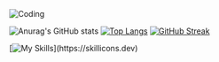 
  <img align="center" alt="Coding" src="https://i.pinimg.com/originals/72/e9/c3/72e9c33f3327bfb2485c80b3188e41fb.gif">



  ![Anurag's GitHub stats](https://github-readme-stats.vercel.app/api?username=ana-pfeilsticker&show_icons=true&card_width=600px&theme=tokyonight)
  [![Top Langs](https://github-readme-stats.vercel.app/api/top-langs/?username=ana-pfeilsticker&theme=tokyonight&layout=compact)](https://github.com/anuraghazra/github-readme-stats)
  [![GitHub Streak](https://github-readme-streak-stats.herokuapp.com?user=ana-pfeilsticker&theme=tokyonight&hide_border=true&date_format=j%20M%5B%20Y%5D)](https://git.io/streak-stats)

[![My Skills](https://skillicons.dev/icons?i=react,vue,ts,html,css,mysql,c,nodejs,py,)](https://skillicons.dev)
  


